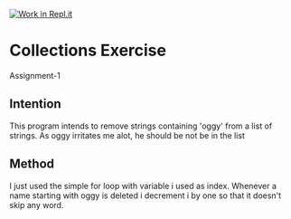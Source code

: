 [![Work in Repl.it](https://classroom.github.com/assets/work-in-replit-14baed9a392b3a25080506f3b7b6d57f295ec2978f6f33ec97e36a161684cbe9.svg)](https://classroom.github.com/online_ide?assignment_repo_id=2970331&assignment_repo_type=AssignmentRepo)
# Collections Exercise

Assignment-1 

## Intention

This program intends to remove strings containing 'oggy' from a list of strings. As oggy irritates me alot, he should be not be in the list

## Method

I just used the simple for loop with variable i used as index.
Whenever a name starting with oggy is deleted i decrement i by one so that it doesn't skip any word. 
